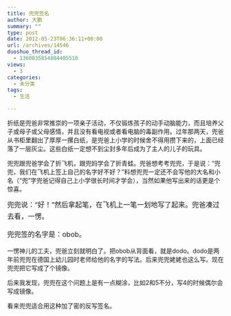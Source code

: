 ```yaml
---
title: 兜兜签名
author: 大鹏
summary: ""
type: post
date: 2012-05-23T06:36:11+00:00
url: /archives/14546
duoshuo_thread_id:
  - 1360835854884405510
views:
  - 3
categories:
  - 未分类
tags:
  - 生活

---
```

折纸是兜爸非常推崇的一项亲子活动，不仅锻炼孩子的动手动脑能力，而且培养父子或母子或父母感情，并且没有看电视或者看电脑的毒副作用。过年那两天，兜爸从书柜里翻出了厚厚一摞白纸，是兜爸上小学的时候舍不得用攒下来的，上面已经落了一层灰尘。这些白纸一定想不到尘封多年后成为了主人的儿子的玩具。

兜兜跟兜爸学会了折飞机，跟兜妈学会了折青蛙。兜爸想考考兜兜，于是说：“兜兜，我们在飞机上签上自己的名字好不好？”料想兜兜一定还不会写他的大名和小名（“兜”字兜爸记得自己上小学很长时间才学会），当然如果他写出来的话更是个惊喜。

<span style="line-height: 1.714285714; font-size: 1rem;">兜兜说：“好！”然后拿起笔，在飞机上一笔一划地写了起来。兜爸凑过去看，一愣。</span>

<span style="line-height: 1.714285714; font-size: 1rem;">兜兜签的名字是：obob。</span>

一愣神儿的工夫，兜爸立刻就明白了。把obob从背面看，就是dodo。dodo是两年前兜兜在德国上幼儿园时老师给他的名字的写法。后来兜兜姥姥也这么写。现在兜兜把它写成了个镜像。

后来我发现，兜兜在这个问题上是有一点糊涂，比如2和5不分，写4的时候偶尔会写成镜像。

看来兜兜适合用这种加了密的反写签名。
